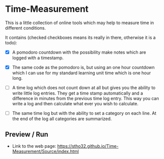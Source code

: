 # Time-Measurement

This is a little collection of online tools which may help to measure time 
in different conditions. 

It contains (checked checkboxes means its really in there, otherwise it is a todo):

  - [x] A pomodoro countdown with the possibility make notes which are logged with a timestamp.
  - [x] The same code as the pomodoro is, but using an one hour countdown which I can use for my standard learning unit time which is one hour long. 
  - [ ] A time log which does not count down at all but gives you the ability to write little log entries. They get a time stamp automatically and a difference in minutes from the previous time log entry. This way you can write a log and then calculate what ever you wish to calculate.
  - [ ] The same time log but with the ability to set a category on each line. At the end of the log all categories are summarized.
  

## Preview / Run 

 - Link to the web page: https://stho32.github.io/Time-Measurement/Source/index.html
